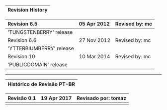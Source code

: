 | **Revision History** |
| :--- |


| Revision 6.5 | 05 Apr 2012 | Revised by: mc |
| :--- | :--- | :--- |
| 'TUNGSTENBERRY' release |  |  |
| Revision 6.6 | 27 Nov 2012 | Revised by: mc |
| 'YTTERBIUMBERRY' release |  |  |
| Revision 10 | 10 Mar 2014 | Revised by: mc |
| 'PUBLICDOMAIN' release |  |  |

---

| Histórico de Revisão PT-BR |
| :--- |


| Revisão 0.1 | 19 Apr 2017 | Revisado por: tomaz |
| :--- | :--- | :--- |
|  |  |  |



